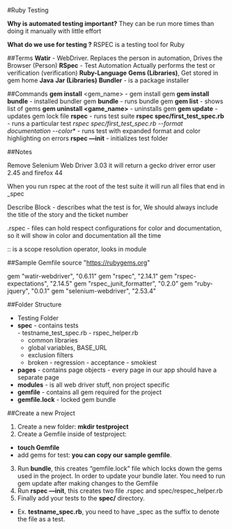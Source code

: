 #Ruby Testing

**Why is automated testing important?**
They can be run more times than doing it manually with little effort

**What do we use for testing ?** 
RSPEC is a testing tool for Ruby

##Terms
**Watir** - WebDriver. Replaces the person in automation, Drives the Browser (Person)
**RSpec** - Test Automation Actually performs the test or verification (verification)
**Ruby-Language**
  **Gems (Libraries)**, Get stored in gem home 
**Java**
  **Jar (Libraries)**
**Bundler** - is a package installer 

##Commands
**gem install** <gem_name> - gem install gem
**gem install bundle** - installed bundler gem
**bundle** - runs bundle gem
**gem list** - shows list of gems
**gem uninstall <game_name>** - uninstalls gem
**gem update** - updates gem lock file
**rspec** - runs test suite
**rspec spec/first_test_spec.rb** - runs a particular test 
**rspec spec/first_test_spec.rb* --format documentation --color** - runs test with expanded format and color highlighting on errors
**rspec —init** - initializes test folder

##Notes

Remove Selenium Web Driver 3.03 it will return a gecko driver error user 2.45 and firefox 44

When you run rspec at the root of the test suite it will run all files that end in _spec

Describe Block - describes what the test is for, We should always include the title of the story and the ticket number 

.rspec - files can hold respect configurations for color and documentation, so it will show in color and documentation all the time 

:: is a scope resolution operator, looks in module

##Sample Gemfile
source "https://rubygems.org"

gem "watir-webdriver", "0.6.11"
gem "rspec", "2.14.1"
gem "rspec-expectations", "2.14.5"
gem "rspec_junit_formatter", "0.2.0"
gem "ruby-jquery", "0.0.1"
gem "selenium-webdriver",  "2.53.4"

##Folder Structure
-  Testing Folder
  -  **spec** 
    -  contains tests	
    -  testname_test_spec.rb
    -  rspec_helper.rb
      -  common libraries
      -  global variables, BASE_URL
      -  exclusion filters 
        -  broken
	-  regression
	-  acceptance
	-  smokiest
  -  **pages**
    -  contains page objects
    -  every page in our app should have a separate page 
  -  **modules**
    -  is all web driver stuff, non project specific
  -  **gemfile**
    -  contains all gem required for the project
  -  **gemfile.lock**
    -  locked gem bundle

##Create a new Project
1. Create a new folder: **mkdir testproject**
2. Create a Gemfile inside of testproject: 
  * **touch Gemfile**
  * add gems for test: **you can copy our sample gemfile**. 
3. Run **bundle**, this creates “gemfile.lock” file which locks down the gems used in the project. In order to update your bundle later. You need to run gem update after making changes to the Gemfile
4. Run **rspec —init**, this creates two file .rspec and spec/respec_helper.rb
5. Finally add your tests to the **spec/** directory. 
  * Ex. **testname_spec.rb**, you need to have _spec as the suffix to denote the file as a test.



